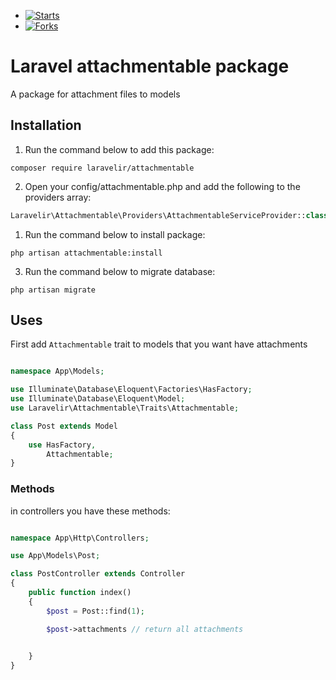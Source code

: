 - [![Starts](https://img.shields.io/github/stars/laravelir/attachmentable?style=flat&logo=github)](https://github.com/laravelir/attachmentable/forks)
- [![Forks](https://img.shields.io/github/forks/laravelir/attachmentable?style=flat&logo=github)](https://github.com/laravelir/attachmentable/stargazers)

# Laravel attachmentable package

A package for attachment files to models

## Installation

1. Run the command below to add this package:

```
composer require laravelir/attachmentable
```

2. Open your config/attachmentable.php and add the following to the providers array:

```php
Laravelir\Attachmentable\Providers\AttachmentableServiceProvider::class,
```

1. Run the command below to install package:

```
php artisan attachmentable:install
```

3. Run the command below to migrate database:

```
php artisan migrate
```

## Uses

First add `Attachmentable` trait to models that you want have attachments

```php

namespace App\Models;

use Illuminate\Database\Eloquent\Factories\HasFactory;
use Illuminate\Database\Eloquent\Model;
use Laravelir\Attachmentable\Traits\Attachmentable;

class Post extends Model
{
    use HasFactory,
        Attachmentable;
}

```

### Methods

in controllers you have these methods:

```php

namespace App\Http\Controllers;

use App\Models\Post;

class PostController extends Controller
{
    public function index()
    {
        $post = Post::find(1);

        $post->attachments // return all attachments

        
    }
}

```
